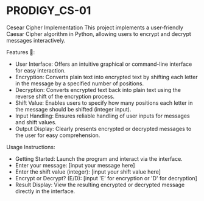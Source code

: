 # PRODIGY_CS-01
Cesear Cipher Implementation
This project implements a user-friendly Caesar Cipher algorithm in Python, allowing users to encrypt and decrypt messages interactively.

Features 📝:

- User Interface: Offers an intuitive graphical or command-line interface for easy interaction.
- Encryption: Converts plain text into encrypted text by shifting each letter in the message by a specified number of positions.
- Decryption: Converts encrypted text back into plain text using the reverse shift of the encryption process.
- Shift Value: Enables users to specify how many positions each letter in the message should be shifted (integer input).
- Input Handling: Ensures reliable handling of user inputs for messages and shift values.
- Output Display: Clearly presents encrypted or decrypted messages to the user for easy comprehension.

Usage Instructions:

- Getting Started: Launch the program and interact via the interface.
- Enter your message: [input your message here]
- Enter the shift value (integer): [input your shift value here]
- Encrypt or Decrypt? (E/D): [input 'E' for encryption or 'D' for decryption]
- Result Display: View the resulting encrypted or decrypted message directly in the interface.
